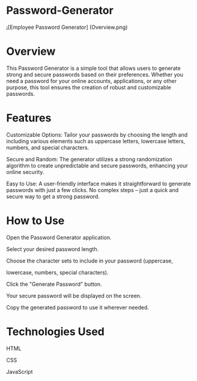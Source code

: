 # Password-Generator

¡[Employee Password Generator] (Overview.png)

# Overview

This Password Generator is a simple tool that allows users to generate strong and secure passwords based on their preferences. Whether you need a password for your online accounts, applications, or any other purpose, this tool ensures the creation of robust and customizable passwords.

# Features

Customizable Options: Tailor your passwords by choosing the length and including various elements such as uppercase letters, lowercase letters, numbers, and special characters.

Secure and Random: The generator utilizes a strong randomization algorithm to create unpredictable and secure passwords, enhancing your online security.

Easy to Use: A user-friendly interface makes it straightforward to generate passwords with just a few clicks. No complex steps – just a quick and secure way to get a strong password.

# How to Use

Open the Password Generator application.

Select your desired password length.

Choose the character sets to include in your password (uppercase, 

lowercase, numbers, special characters).

Click the "Generate Password" button.

Your secure password will be displayed on the screen.

Copy the generated password to use it wherever needed.


# Technologies Used

HTML

CSS

JavaScript
